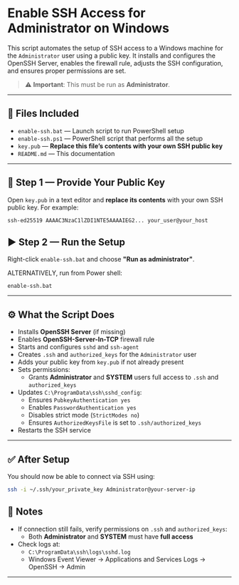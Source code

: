 # Enable SSH Access for Administrator on Windows

This script automates the setup of SSH access to a Windows machine for the `Administrator` user using a public key. It installs and configures the OpenSSH Server, enables the firewall rule, adjusts the SSH configuration, and ensures proper permissions are set.

> ⚠️ **Important**: This must be run as **Administrator**.

---

## 📁 Files Included

- `enable-ssh.bat` — Launch script to run PowerShell setup
- `enable-ssh.ps1` — PowerShell script that performs all the setup
- `key.pub` — **Replace this file’s contents with your own SSH public key**
- `README.md` — This documentation

---

## 🔑 Step 1 — Provide Your Public Key

Open `key.pub` in a text editor and **replace its contents** with your own SSH public key. For example:

```
ssh-ed25519 AAAAC3NzaC1lZDI1NTE5AAAAIEG2... your_user@your_host
```


## ▶ Step 2 — Run the Setup

Right-click `enable-ssh.bat` and choose **"Run as administrator"**.

ALTERNATIVELY, run from Power shell:
   ```
   enable-ssh.bat
   ```

---

## ⚙️ What the Script Does

- Installs **OpenSSH Server** (if missing)
- Enables **OpenSSH-Server-In-TCP** firewall rule
- Starts and configures `sshd` and `ssh-agent`
- Creates `.ssh` and `authorized_keys` for the `Administrator` user
- Adds your public key from `key.pub` if not already present
- Sets permissions:
  - Grants **Administrator** and **SYSTEM** users full access to `.ssh` and `authorized_keys`
- Updates `C:\ProgramData\ssh\sshd_config`:
  - Ensures `PubkeyAuthentication yes`
  - Enables `PasswordAuthentication yes`
  - Disables strict mode (`StrictModes no`)
  - Ensures `AuthorizedKeysFile` is set to `.ssh/authorized_keys`
- Restarts the SSH service

---

## ✅ After Setup

You should now be able to connect via SSH using:

```bash
ssh -i ~/.ssh/your_private_key Administrator@your-server-ip
```

## 📌 Notes

- If connection still fails, verify permissions on `.ssh` and `authorized_keys`:
  - Both **Administrator** and **SYSTEM** must have **full access**
- Check logs at:
  - `C:\ProgramData\ssh\logs\sshd.log`
  - Windows Event Viewer → Applications and Services Logs → OpenSSH → Admin

---
